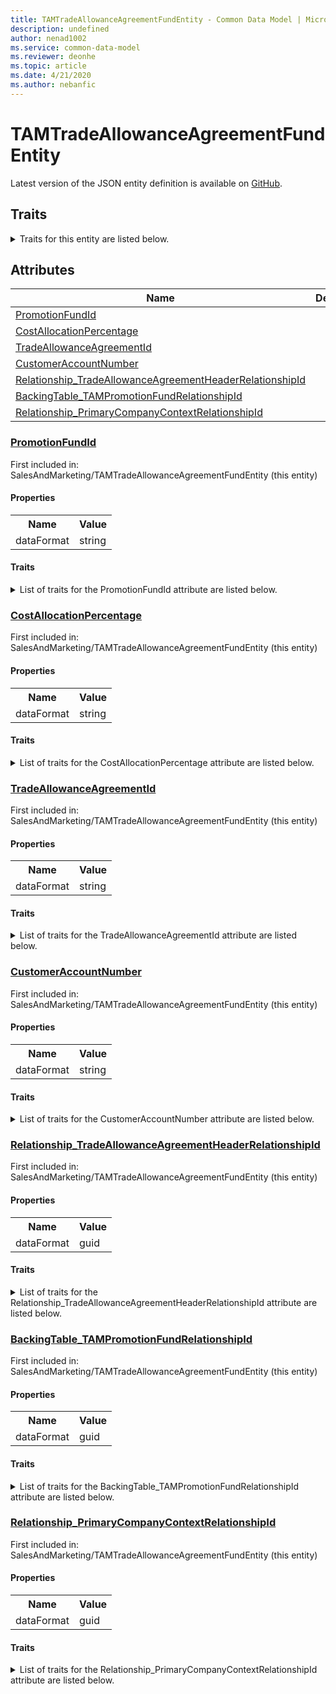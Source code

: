 ```yaml
---
title: TAMTradeAllowanceAgreementFundEntity - Common Data Model | Microsoft Docs
description: undefined
author: nenad1002
ms.service: common-data-model
ms.reviewer: deonhe
ms.topic: article
ms.date: 4/21/2020
ms.author: nebanfic
---
```


# TAMTradeAllowanceAgreementFundEntity

  
 Latest version of the JSON entity definition is available on <a href="https://github.com/Microsoft/CDM/tree/master/schemaDocuments/core/operationsCommon/Entities/SupplyChain/SalesAndMarketing/TAMTradeAllowanceAgreementFundEntity.cdm.json" target="_blank">GitHub</a>.  

## Traits

<details>
<summary>Traits for this entity are listed below.  
</summary>

**is.CDM.entityVersion**  
  <table><tr><th>Parameter</th><th>Value</th><th>Data type</th><th>Explanation</th></tr><tr><td>versionNumber</td><td>"1.0.0"</td><td>string</td><td>semantic version number of the entity</td></tr></table>

**is.application.releaseVersion**  
  <table><tr><th>Parameter</th><th>Value</th><th>Data type</th><th>Explanation</th></tr><tr><td>releaseVersion</td><td>"10.0.13.0"</td><td>string</td><td>semantic version number of the application introducing this entity</td></tr></table>

</details>

## Attributes

|Name|Description|First Included in Instance|
|---|---|---|
|[PromotionFundId](#PromotionFundId)||<a href="TAMTradeAllowanceAgreementFundEntity.md" target="_blank">SalesAndMarketing/TAMTradeAllowanceAgreementFundEntity</a>|
|[CostAllocationPercentage](#CostAllocationPercentage)||<a href="TAMTradeAllowanceAgreementFundEntity.md" target="_blank">SalesAndMarketing/TAMTradeAllowanceAgreementFundEntity</a>|
|[TradeAllowanceAgreementId](#TradeAllowanceAgreementId)||<a href="TAMTradeAllowanceAgreementFundEntity.md" target="_blank">SalesAndMarketing/TAMTradeAllowanceAgreementFundEntity</a>|
|[CustomerAccountNumber](#CustomerAccountNumber)||<a href="TAMTradeAllowanceAgreementFundEntity.md" target="_blank">SalesAndMarketing/TAMTradeAllowanceAgreementFundEntity</a>|
|[Relationship_TradeAllowanceAgreementHeaderRelationshipId](#Relationship_TradeAllowanceAgreementHeaderRelationshipId)||<a href="TAMTradeAllowanceAgreementFundEntity.md" target="_blank">SalesAndMarketing/TAMTradeAllowanceAgreementFundEntity</a>|
|[BackingTable_TAMPromotionFundRelationshipId](#BackingTable_TAMPromotionFundRelationshipId)||<a href="TAMTradeAllowanceAgreementFundEntity.md" target="_blank">SalesAndMarketing/TAMTradeAllowanceAgreementFundEntity</a>|
|[Relationship_PrimaryCompanyContextRelationshipId](#Relationship_PrimaryCompanyContextRelationshipId)||<a href="TAMTradeAllowanceAgreementFundEntity.md" target="_blank">SalesAndMarketing/TAMTradeAllowanceAgreementFundEntity</a>|

### <a href=#PromotionFundId name="PromotionFundId">PromotionFundId</a>

First included in: SalesAndMarketing/TAMTradeAllowanceAgreementFundEntity (this entity)  

#### Properties

<table><tr><th>Name</th><th>Value</th></tr><tr><td>dataFormat</td><td>string</td></tr></table>

#### Traits

<details>
<summary>List of traits for the PromotionFundId attribute are listed below.</summary>

**is.dataFormat.character**  
**is.dataFormat.big**  
**is.dataFormat.array**  
**is.dataFormat.character**  
**is.dataFormat.array**  
</details>

### <a href=#CostAllocationPercentage name="CostAllocationPercentage">CostAllocationPercentage</a>

First included in: SalesAndMarketing/TAMTradeAllowanceAgreementFundEntity (this entity)  

#### Properties

<table><tr><th>Name</th><th>Value</th></tr><tr><td>dataFormat</td><td>string</td></tr></table>

#### Traits

<details>
<summary>List of traits for the CostAllocationPercentage attribute are listed below.</summary>

**is.dataFormat.character**  
**is.dataFormat.big**  
**is.dataFormat.array**  
**is.dataFormat.character**  
**is.dataFormat.array**  
</details>

### <a href=#TradeAllowanceAgreementId name="TradeAllowanceAgreementId">TradeAllowanceAgreementId</a>

First included in: SalesAndMarketing/TAMTradeAllowanceAgreementFundEntity (this entity)  

#### Properties

<table><tr><th>Name</th><th>Value</th></tr><tr><td>dataFormat</td><td>string</td></tr></table>

#### Traits

<details>
<summary>List of traits for the TradeAllowanceAgreementId attribute are listed below.</summary>

**is.dataFormat.character**  
**is.dataFormat.big**  
**is.dataFormat.array**  
**is.dataFormat.character**  
**is.dataFormat.array**  
</details>

### <a href=#CustomerAccountNumber name="CustomerAccountNumber">CustomerAccountNumber</a>

First included in: SalesAndMarketing/TAMTradeAllowanceAgreementFundEntity (this entity)  

#### Properties

<table><tr><th>Name</th><th>Value</th></tr><tr><td>dataFormat</td><td>string</td></tr></table>

#### Traits

<details>
<summary>List of traits for the CustomerAccountNumber attribute are listed below.</summary>

**is.dataFormat.character**  
**is.dataFormat.big**  
**is.dataFormat.array**  
**is.dataFormat.character**  
**is.dataFormat.array**  
</details>

### <a href=#Relationship_TradeAllowanceAgreementHeaderRelationshipId name="Relationship_TradeAllowanceAgreementHeaderRelationshipId">Relationship_TradeAllowanceAgreementHeaderRelationshipId</a>

First included in: SalesAndMarketing/TAMTradeAllowanceAgreementFundEntity (this entity)  

#### Properties

<table><tr><th>Name</th><th>Value</th></tr><tr><td>dataFormat</td><td>guid</td></tr></table>

#### Traits

<details>
<summary>List of traits for the Relationship_TradeAllowanceAgreementHeaderRelationshipId attribute are listed below.</summary>

**is.dataFormat.character**  
**is.dataFormat.big**  
**is.dataFormat.array**  
**is.dataFormat.guid**  
**means.identity.entityId**  
**is.linkedEntity.identifier**  
Marks the attribute(s) that hold foreign key references to a linked (used as an attribute) entity. This attribute is added to the resolved entity to enumerate the referenced entities.  <table><tr><th>Parameter</th><th>Value</th><th>Data type</th><th>Explanation</th></tr><tr><td>entityReferences</td><td>empty table</td><td>entity</td><td>a reference to the constant entity holding the list of entity references</td></tr></table>

**is.dataFormat.guid**  
**is.dataFormat.character**  
**is.dataFormat.array**  
</details>

### <a href=#BackingTable_TAMPromotionFundRelationshipId name="BackingTable_TAMPromotionFundRelationshipId">BackingTable_TAMPromotionFundRelationshipId</a>

First included in: SalesAndMarketing/TAMTradeAllowanceAgreementFundEntity (this entity)  

#### Properties

<table><tr><th>Name</th><th>Value</th></tr><tr><td>dataFormat</td><td>guid</td></tr></table>

#### Traits

<details>
<summary>List of traits for the BackingTable_TAMPromotionFundRelationshipId attribute are listed below.</summary>

**is.dataFormat.character**  
**is.dataFormat.big**  
**is.dataFormat.array**  
**is.dataFormat.guid**  
**means.identity.entityId**  
**is.linkedEntity.identifier**  
Marks the attribute(s) that hold foreign key references to a linked (used as an attribute) entity. This attribute is added to the resolved entity to enumerate the referenced entities.  <table><tr><th>Parameter</th><th>Value</th><th>Data type</th><th>Explanation</th></tr><tr><td>entityReferences</td><td><table><tr><th>entityReference</th><th>attributeReference</th></tr><tr><td><a href="../../../Tables/SupplyChain/SalesAndMarketing/Main/TAMPromotionFund.md" target="_blank">/core/operationsCommon/Tables/SupplyChain/SalesAndMarketing/Main/TAMPromotionFund.cdm.json/TAMPromotionFund</a></td><td><a href="../../../Tables/SupplyChain/SalesAndMarketing/Main/TAMPromotionFund.md#RecId" target="_blank">RecId</a></td></tr></table></td><td>entity</td><td>a reference to the constant entity holding the list of entity references</td></tr></table>

**is.dataFormat.guid**  
**is.dataFormat.character**  
**is.dataFormat.array**  
</details>

### <a href=#Relationship_PrimaryCompanyContextRelationshipId name="Relationship_PrimaryCompanyContextRelationshipId">Relationship_PrimaryCompanyContextRelationshipId</a>

First included in: SalesAndMarketing/TAMTradeAllowanceAgreementFundEntity (this entity)  

#### Properties

<table><tr><th>Name</th><th>Value</th></tr><tr><td>dataFormat</td><td>guid</td></tr></table>

#### Traits

<details>
<summary>List of traits for the Relationship_PrimaryCompanyContextRelationshipId attribute are listed below.</summary>

**is.dataFormat.character**  
**is.dataFormat.big**  
**is.dataFormat.array**  
**is.dataFormat.guid**  
**means.identity.entityId**  
**is.linkedEntity.identifier**  
Marks the attribute(s) that hold foreign key references to a linked (used as an attribute) entity. This attribute is added to the resolved entity to enumerate the referenced entities.  <table><tr><th>Parameter</th><th>Value</th><th>Data type</th><th>Explanation</th></tr><tr><td>entityReferences</td><td><table><tr><th>entityReference</th><th>attributeReference</th></tr><tr><td><a href="../../../Tables/Finance/Ledger/Main/CompanyInfo.md" target="_blank">/core/operationsCommon/Tables/Finance/Ledger/Main/CompanyInfo.cdm.json/CompanyInfo</a></td><td><a href="../../../Tables/Finance/Ledger/Main/CompanyInfo.md#RecId" target="_blank">RecId</a></td></tr></table></td><td>entity</td><td>a reference to the constant entity holding the list of entity references</td></tr></table>

**is.dataFormat.guid**  
**is.dataFormat.character**  
**is.dataFormat.array**  
</details>
